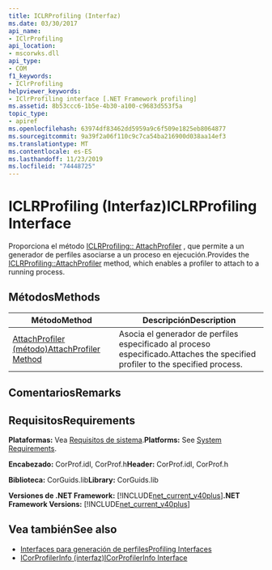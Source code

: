 ```yaml
---
title: ICLRProfiling (Interfaz)
ms.date: 03/30/2017
api_name:
- IClrProfiling
api_location:
- mscorwks.dll
api_type:
- COM
f1_keywords:
- IClrProfiling
helpviewer_keywords:
- IClrProfiling interface [.NET Framework profiling]
ms.assetid: 8b53ccc6-1b5e-4b30-a100-c9683d553f5a
topic_type:
- apiref
ms.openlocfilehash: 63974df83462dd5959a9c6f509e1825eb8064877
ms.sourcegitcommit: 9a39f2a06f110c9c7ca54ba216900d038aa14ef3
ms.translationtype: MT
ms.contentlocale: es-ES
ms.lasthandoff: 11/23/2019
ms.locfileid: "74448725"
---
```

# <a name="iclrprofiling-interface"></a><span data-ttu-id="f0b88-102">ICLRProfiling (Interfaz)</span><span class="sxs-lookup"><span data-stu-id="f0b88-102">ICLRProfiling Interface</span></span>
<span data-ttu-id="f0b88-103">Proporciona el método [ICLRProfiling:: AttachProfiler](../../../../docs/framework/unmanaged-api/profiling/iclrprofiling-attachprofiler-method.md) , que permite a un generador de perfiles asociarse a un proceso en ejecución.</span><span class="sxs-lookup"><span data-stu-id="f0b88-103">Provides the [ICLRProfiling::AttachProfiler](../../../../docs/framework/unmanaged-api/profiling/iclrprofiling-attachprofiler-method.md) method, which enables a profiler to attach to a running process.</span></span>  
  
## <a name="methods"></a><span data-ttu-id="f0b88-104">Métodos</span><span class="sxs-lookup"><span data-stu-id="f0b88-104">Methods</span></span>  
  
|<span data-ttu-id="f0b88-105">Método</span><span class="sxs-lookup"><span data-stu-id="f0b88-105">Method</span></span>|<span data-ttu-id="f0b88-106">Descripción</span><span class="sxs-lookup"><span data-stu-id="f0b88-106">Description</span></span>|  
|------------|-----------------|  
|[<span data-ttu-id="f0b88-107">AttachProfiler (método)</span><span class="sxs-lookup"><span data-stu-id="f0b88-107">AttachProfiler Method</span></span>](../../../../docs/framework/unmanaged-api/profiling/iclrprofiling-attachprofiler-method.md)|<span data-ttu-id="f0b88-108">Asocia el generador de perfiles especificado al proceso especificado.</span><span class="sxs-lookup"><span data-stu-id="f0b88-108">Attaches the specified profiler to the specified process.</span></span>|  
  
## <a name="remarks"></a><span data-ttu-id="f0b88-109">Comentarios</span><span class="sxs-lookup"><span data-stu-id="f0b88-109">Remarks</span></span>  
  
## <a name="requirements"></a><span data-ttu-id="f0b88-110">Requisitos</span><span class="sxs-lookup"><span data-stu-id="f0b88-110">Requirements</span></span>  
 <span data-ttu-id="f0b88-111">**Plataformas:** Vea [Requisitos de sistema](../../../../docs/framework/get-started/system-requirements.md).</span><span class="sxs-lookup"><span data-stu-id="f0b88-111">**Platforms:** See [System Requirements](../../../../docs/framework/get-started/system-requirements.md).</span></span>  
  
 <span data-ttu-id="f0b88-112">**Encabezado:** CorProf.idl, CorProf.h</span><span class="sxs-lookup"><span data-stu-id="f0b88-112">**Header:** CorProf.idl, CorProf.h</span></span>  
  
 <span data-ttu-id="f0b88-113">**Biblioteca:** CorGuids.lib</span><span class="sxs-lookup"><span data-stu-id="f0b88-113">**Library:** CorGuids.lib</span></span>  
  
 <span data-ttu-id="f0b88-114">**Versiones de .NET Framework:** [!INCLUDE[net_current_v40plus](../../../../includes/net-current-v40plus-md.md)]</span><span class="sxs-lookup"><span data-stu-id="f0b88-114">**.NET Framework Versions:** [!INCLUDE[net_current_v40plus](../../../../includes/net-current-v40plus-md.md)]</span></span>  
  
## <a name="see-also"></a><span data-ttu-id="f0b88-115">Vea también</span><span class="sxs-lookup"><span data-stu-id="f0b88-115">See also</span></span>

- [<span data-ttu-id="f0b88-116">Interfaces para generación de perfiles</span><span class="sxs-lookup"><span data-stu-id="f0b88-116">Profiling Interfaces</span></span>](../../../../docs/framework/unmanaged-api/profiling/profiling-interfaces.md)
- [<span data-ttu-id="f0b88-117">ICorProfilerInfo (interfaz)</span><span class="sxs-lookup"><span data-stu-id="f0b88-117">ICorProfilerInfo Interface</span></span>](../../../../docs/framework/unmanaged-api/profiling/icorprofilerinfo-interface.md)
